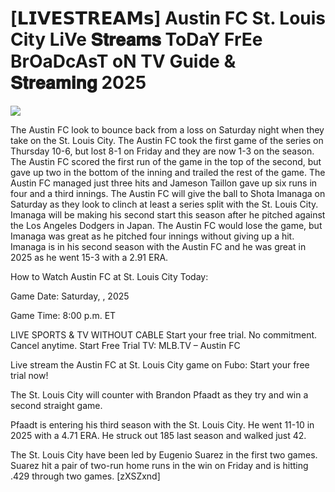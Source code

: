 # [𝗟𝗜𝗩𝗘𝗦𝗧𝗥𝗘𝗔𝗠𝘀] Austin FC St. Louis City LiVe 𝐒𝐭𝐫𝐞𝐚𝐦𝐬 ToDaY FrEe BrOaDcAsT oN TV Guide & 𝐒𝐭𝐫𝐞𝐚𝐦𝐢𝐧𝐠  2025  
  
  
[![](https://i.imgur.com/qSNzIqt.png)](https://movie.rssnews.media/IhBOiULud.php)  
  
The Austin FC look to bounce back from a loss on Saturday night when they take on the St. Louis City. The Austin FC took the first game of the series on Thursday 10-6, but lost 8-1 on Friday and they are now 1-3 on the season. The Austin FC scored the first run of the game in the top of the second, but gave up two in the bottom of the inning and trailed the rest of the game. The Austin FC managed just three hits and Jameson Taillon gave up six runs in four and a third innings. The Austin FC will give the ball to Shota Imanaga on Saturday as they look to clinch at least a series split with the St. Louis City. Imanaga will be making his second start this season after he pitched against the Los Angeles Dodgers in Japan. The Austin FC would lose the game, but Imanaga was great as he pitched four innings without giving up a hit. Imanaga is in his second season with the Austin FC and he was great in 2025 as he went 15-3 with a 2.91 ERA.

How to Watch Austin FC at St. Louis City Today:

Game Date: Saturday, , 2025

Game Time: 8:00 p.m. ET

LIVE SPORTS & TV WITHOUT CABLE
Start your free trial. No commitment. Cancel anytime.
Start Free Trial
TV: MLB.TV – Austin FC

Live stream the Austin FC at St. Louis City game on Fubo: Start your free trial now!

The St. Louis City will counter with Brandon Pfaadt as they try and win a second straight game.

Pfaadt is entering his third season with the St. Louis City. He went 11-10 in 2025 with a 4.71 ERA. He struck out 185 last season and walked just 42.

The St. Louis City have been led by Eugenio Suarez in the first two games. Suarez hit a pair of two-run home runs in the win on Friday and is hitting .429 through two games. [zXSZxnd]
